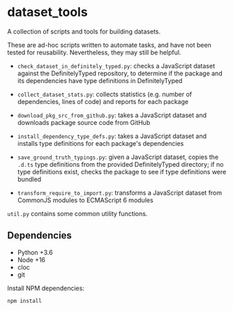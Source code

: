 # dataset_tools

A collection of scripts and tools for building datasets.

These are ad-hoc scripts written to automate tasks, and have not been tested for
reusability. Nevertheless, they may still be helpful.

* `check_dataset_in_definitely_typed.py`: checks a JavaScript dataset against
  the DefinitelyTyped repository, to determine if the package and its
  dependencies have type definitions in DefinitelyTyped

* `collect_dataset_stats.py`: collects statistics (e.g. number of dependencies,
  lines of code) and reports for each package

* `download_pkg_src_from_github.py`: takes a JavaScript dataset and downloads
  package source code from GitHub

* `install_dependency_type_defs.py`: takes a JavaScript dataset and installs
  type definitions for each package's dependencies

* `save_ground_truth_typings.py`: given a JavaScript dataset, copies the `.d.ts`
  type definitions from the provided DefinitelyTyped directory; if no type
  definitions exist, checks the package to see if type definitions were bundled

* `transform_require_to_import.py`: transforms a JavaScript dataset from
  CommonJS modules to ECMAScript 6 modules

`util.py` contains some common utility functions.

## Dependencies

* Python +3.6
* Node +16
* cloc
* git

Install NPM dependencies:

    npm install
